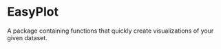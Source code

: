 # EasyPlot
A package containing functions that quickly create visualizations of your given dataset.
